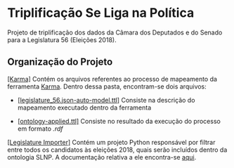 # Triplificação Se Liga na Política
Projeto de triplificação dos dados da Câmara dos Deputados e do Senado para a Legislatura 56 (Eleições 2018).

## Organização do Projeto

[[Karma]](https://github.com/rebecabordini/triplificacao-slnp/tree/master/Karma) Contém os arquivos referentes
ao processo de mapeamento da ferramenta [Karma](https://usc-isi-i2.github.io/karma/). Dentro dessa pasta, encontram-se dois arquivos:


- [[legislature_56.json-auto-model.ttl]](https://github.com/rebecabordini/triplificacao-slnp/blob/master/Karma/legislature_56.json-auto-model.ttl)
Consiste na descrição do mapeamento executado dentro da ferramenta

- [[ontology-applied.ttl]](https://github.com/rebecabordini/triplificacao-slnp/blob/master/Karma/ontology-applied.ttl)
Consiste no resultado da execução do processo em formato *.rdf*

[[Legislature Importer]](https://github.com/rebecabordini/triplificacao-slnp/tree/master/LegislatureImporter)
Contém um projeto Python responsável por filtrar entre todos os candidatos às eleições 2018, quais serão incluídos dentro da ontologia SLNP. A documentação relativa a ele encontra-se [aqui](https://github.com/rebecabordini/triplificacao-slnp/tree/master/LegislatureImporter/README.md).

